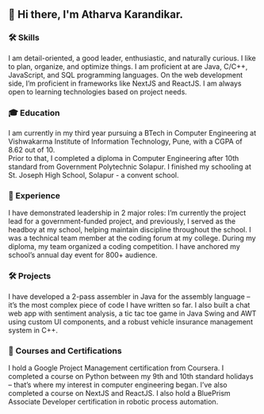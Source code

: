 ## 👋 Hi there, I'm Atharva Karandikar.  
### 🛠️ Skills  
I am detail-oriented, a good leader, enthusiastic, and naturally curious. I like to plan, organize, and optimize things. I am proficient at are Java, C/C++, JavaScript, and SQL programming languages. On the web development side, I’m proficient in frameworks like NextJS and ReactJS. I am always open to learning technologies based on project needs.  
### 🎓 Education  
I am currently in my third year pursuing a BTech in Computer Engineering at Vishwakarma Institute of Information Technology, Pune, with a CGPA of 8.62 out of 10.  
Prior to that, I completed a diploma in Computer Engineering after 10th standard from Government Polytechnic Solapur. I finished my schooling at St. Joseph High School, Solapur - a convent school.  
### 💼 Experience  
I have demonstrated leadership in 2 major roles: I’m currently the project lead for a government-funded project, and previously, I served as the headboy at my school, helping maintain discipline throughout the school. I was a technical team member at the coding forum at my college. During my diploma, my team organized a coding competition. I have anchored my school’s annual day event for 800+ audience.  
### 🛠️ Projects  
I have developed a 2-pass assembler in Java for the assembly language – it’s the most complex piece of code I have written so far. I also built a chat web app with sentiment analysis, a tic tac toe game in Java Swing and AWT using custom UI components, and a robust vehicle insurance management system in C++.  
### 📜 Courses and Certifications  
I hold a Google Project Management certification from Coursera. I completed a course on Python between my 9th and 10th standard holidays – that’s where my interest in computer engineering began. I’ve also completed a course on NextJS and ReactJS. I also hold a BluePrism Associate Developer certification in robotic process automation.  

<!--
**athkarandikar/athkarandikar** is a ✨ _special_ ✨ repository because its `README.md` (this file) appears on your GitHub profile.

Here are some ideas to get you started:

- 🔭 I’m currently working on ...
- 🌱 I’m currently learning ...
- 👯 I’m looking to collaborate on ...
- 🤔 I’m looking for help with ...
- 💬 Ask me about ...
- 📫 How to reach me: ...
- 😄 Pronouns: ...
- ⚡ Fun fact: ...
-->
